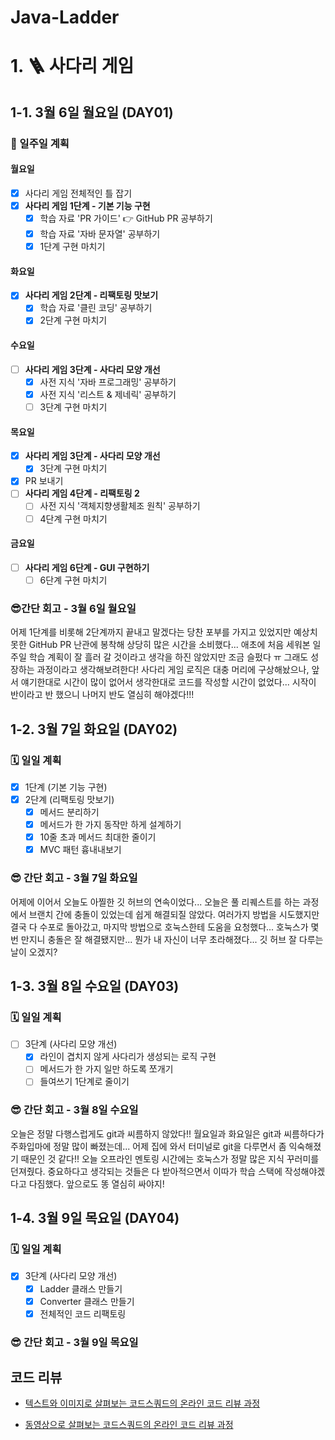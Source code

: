 # Java-Ladder

# 1. 🪜 사다리 게임

## 1-1. 3월 6일 월요일 (DAY01)

### 🧭 일주일 계획

#### 월요일
- [X] 사다리 게임 전체적인 틀 잡기
- [X] **사다리 게임 1단계 - 기본 기능 구현**
  - [X] 학습 자료 'PR 가이드' 👉 GitHub PR 공부하기
  - [X] 학습 자료 '자바 문자열' 공부하기
  - [X] 1단계 구현 마치기

#### 화요일
- [X] **사다리 게임 2단계 - 리팩토링 맛보기**
  - [X] 학습 자료 '클린 코딩' 공부하기
  - [X] 2단계 구현 마치기

#### 수요일
- [ ] **사다리 게임 3단계 - 사다리 모양 개선**
  - [X] 사전 지식 '자바 프로그래밍' 공부하기
  - [X] 사전 지식 '리스트 & 제네릭' 공부하기
  - [ ] 3단계 구현 마치기

#### 목요일
- [X] **사다리 게임 3단계 - 사다리 모양 개선**
  - [X] 3단계 구현 마치기
- [X] PR 보내기
- [ ] **사다리 게임 4단계 - 리팩토링 2**
  - [ ] 사전 지식 '객체지향생활체조 원칙' 공부하기
  - [ ] 4단계 구현 마치기

#### 금요일
- [ ] **사다리 게임 6단계 - GUI 구현하기**
  - [ ] 6단계 구현 마치기

### 😎간단 회고 - 3월 6일 월요일
어제 1단계를 비롯해 2단계까지 끝내고 말겠다는 당찬 포부를 가지고 있었지만 예상치 못한 GitHub PR 난관에 봉착해
상당히 많은 시간을 소비했다... 애초에 처음 세워본 일주일 학습 계획이 잘 흘러 갈 것이라고 생각을 하진 않았지만 조금 슬펐다 ㅠ
그래도 성장하는 과정이라고 생각해보려한다! 사다리 게임 로직은 대충 머리에 구상해놨으나, 앞서 얘기한대로 시간이 많이 없어서
생각한대로 코드를 작성할 시간이 없었다... 시작이 반이라고 반 했으니 나머지 반도 열심히 해야겠다!!!

## 1-2. 3월 7일 화요일 (DAY02)

### 🗓️ 일일 계획
- [X] 1단계 (기본 기능 구현)
- [X] 2단계 (리팩토링 맛보기)
  - [X] 메서드 분리하기
  - [X] 메서드가 한 가지 동작만 하게 설계하기
  - [X] 10줄 초과 메서드 최대한 줄이기
  - [X] MVC 패턴 흉내내보기

### 😎 간단 회고 - 3월 7일 화요일
어제에 이어서 오늘도 아찔한 깃 허브의 연속이었다... 오늘은 풀 리퀘스트를 하는 과정에서 브랜치 간에 충돌이 있었는데 쉽게 해결되질 않았다.
여러가지 방법을 시도했지만 결국 다 수포로 돌아갔고, 마지막 방법으로 호눅스한테 도움을 요청했다... 호눅스가 몇번 만지니 충돌은 잘 해결됐지만...
뭔가 내 자신이 너무 초라해졌다... 깃 허브 잘 다루는 날이 오겠지?

## 1-3. 3월 8일 수요일 (DAY03)

### 🗓️ 일일 계획
- [ ] 3단계 (사다리 모양 개선)
  - [X] 라인이 겹치지 않게 사다리가 생성되는 로직 구현
  - [ ] 메서드가 한 가지 일만 하도록 쪼개기
  - [ ] 들여쓰기 1단계로 줄이기

### 😎 간단 회고 - 3월 8일 수요일
오늘은 정말 다행스럽게도 git과 씨름하지 않았다!! 월요일과 화요일은 git과 씨름하다가 주화입마에 정말 많이 빠졌는데... 어제 집에 와서 터미널로 git을 
다루면서 좀 익숙해졌기 때문인 것 같다!! 오늘 오프라인 멘토링 시간에는 호눅스가 정말 많은 지식 꾸러미를 던져줬다. 중요하다고 생각되는 것들은 다 받아적으면서 
이따가 학습 스택에 작성해야겠다고 다짐했다. 앞으로도 똥 열심히 싸야지!

## 1-4. 3월 9일 목요일 (DAY04)

### 🗓️ 일일 계획
- [X] 3단계 (사다리 모양 개선)
  - [X] Ladder 클래스 만들기
  - [X] Converter 클래스 만들기
  - [X] 전체적인 코드 리팩토링

### 😎 간단 회고 - 3월 9일 목요일


## 코드 리뷰

* [텍스트와 이미지로 살펴보는 코드스쿼드의 온라인 코드 리뷰 과정](https://github.com/code-squad/codesquad-docs/blob/master/codereview/README.md)

* [동영상으로 살펴보는 코드스쿼드의 온라인 코드 리뷰 과정](https://youtube.com/watch?v=lFinZfu3QO0&si=EnSIkaIECMiOmarE)
